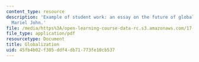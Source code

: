 ```yaml
---
content_type: resource
description: 'Example of student work: an essay on the future of globalization by
  Mariel John.'
file: /media/https%3A/open-learning-course-data-rc.s3.amazonaws.com/17-199j-working-in-a-global-economy-fall-2005/45fb4b02f305ddf4db71773fe10cb537_Globalization2.pdf
file_type: application/pdf
resourcetype: Document
title: Globalization
uid: 45fb4b02-f305-ddf4-db71-773fe10cb537
---
```

